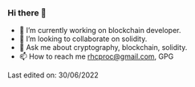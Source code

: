 ### Hi there 👋

- 🔭 I’m currently working on blockchain developer.
- 👯 I’m looking to collaborate on solidity.
- 💬 Ask me about cryptography, blockchain, solidity.
- 📫 How to reach me rhcproc@gmail.com, GPG
 
 
 
 

Last edited on: 30/06/2022

